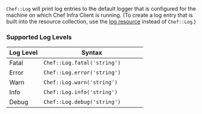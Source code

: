 `Chef::Log` will print log entries to the default logger that is configured for the machine on which Chef Infra Client is running. (To create a log entry that is built into the resource collection, use the [log resource](/resources/log/) instead of `Chef::Log`.)

### Supported Log Levels

<table>
<colgroup>
<col style="width: 25%" />
<col style="width: 75%" />
</colgroup>
<thead>
<tr class="header">
<th>Log Level</th>
<th>Syntax</th>
</tr>
</thead>
<tbody>
<tr>
<td>Fatal</td>
<td><code>Chef::Log.fatal('string')</code></td>
</tr>
<tr>
<td>Error</td>
<td><code>Chef::Log.error('string')</code></td>
</tr>
<tr>
<td>Warn</td>
<td><code>Chef::Log.warn('string')</code></td>
</tr>
<tr>
<td>Info</td>
<td><code>Chef::Log.info('string')</code></td>
</tr>
<tr>
<td>Debug</td>
<td><code>Chef::Log.debug('string')</code></td>
</tr>
</tbody>
</table>
